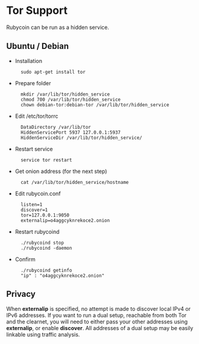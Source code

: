 Tor Support
=========

Rubycoin can be run as a hidden service.


## Ubuntu / Debian

* Installation

        sudo apt-get install tor

* Prepare folder

        mkdir /var/lib/tor/hidden_service
        chmod 700 /var/lib/tor/hidden_service
        chown debian-tor:debian-tor /var/lib/tor/hidden_service

* Edit /etc/tor/torrc

        DataDirectory /var/lib/tor
        HiddenServicePort 5937 127.0.0.1:5937
        HiddenServiceDir /var/lib/tor/hidden_service/

* Restart service

        service tor restart

* Get onion address (for the next step)

        cat /var/lib/tor/hidden_service/hostname

* Edit rubycoin.conf

        listen=1
        discover=1
        tor=127.0.0.1:9050
        externalip=o4aggcyknrekoce2.onion

* Restart rubycoind

        ./rubycoind stop
        ./rubycoind -daemon

* Confirm

        ./rubycoind getinfo
        "ip" : "o4aggcyknrekoce2.onion"

## Privacy

When **externalip** is specified, no attempt is made to discover local IPv4 or IPv6 addresses. If you want to run a dual setup, reachable from both Tor and the clearnet, you will need to either pass your other addresses using **externalip**, or enable **discover**. All addresses of a dual setup may be easily linkable using traffic analysis.